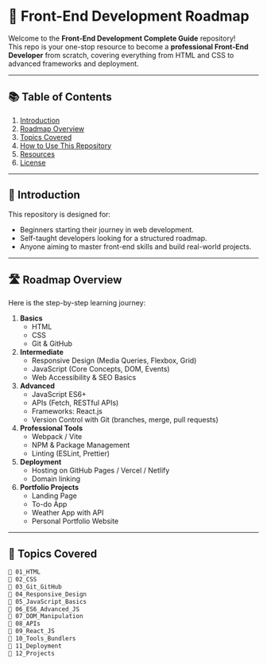 # 🚀 Front-End Development Roadmap

Welcome to the **Front-End Development Complete Guide** repository!  
This repo is your one-stop resource to become a **professional Front-End Developer** from scratch, covering everything from HTML and CSS to advanced frameworks and deployment.

---

## 📚 Table of Contents

1. [Introduction](#introduction)
2. [Roadmap Overview](#roadmap-overview)
3. [Topics Covered](#topics-covered)
4. [How to Use This Repository](#how-to-use-this-repository)
5. [Resources](#resources)
6. [License](#license)

---

## 🧠 Introduction

This repository is designed for:
- Beginners starting their journey in web development.
- Self-taught developers looking for a structured roadmap.
- Anyone aiming to master front-end skills and build real-world projects.

---

## 🛣️ Roadmap Overview

Here is the step-by-step learning journey:

1. **Basics**
   - HTML
   - CSS
   - Git & GitHub
2. **Intermediate**
   - Responsive Design (Media Queries, Flexbox, Grid)
   - JavaScript (Core Concepts, DOM, Events)
   - Web Accessibility & SEO Basics
3. **Advanced**
   - JavaScript ES6+
   - APIs (Fetch, RESTful APIs)
   - Frameworks: React.js
   - Version Control with Git (branches, merge, pull requests)
4. **Professional Tools**
   - Webpack / Vite
   - NPM & Package Management
   - Linting (ESLint, Prettier)
5. **Deployment**
   - Hosting on GitHub Pages / Vercel / Netlify
   - Domain linking
6. **Portfolio Projects**
   - Landing Page
   - To-do App
   - Weather App with API
   - Personal Portfolio Website

---

## 📁 Topics Covered

```bash
📁 01_HTML
📁 02_CSS
📁 03_Git_GitHub
📁 04_Responsive_Design
📁 05_JavaScript_Basics
📁 06_ES6_Advanced_JS
📁 07_DOM_Manipulation
📁 08_APIs
📁 09_React_JS
📁 10_Tools_Bundlers
📁 11_Deployment
📁 12_Projects

